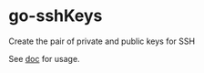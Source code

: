 # go-sshKeys

Create the pair of private and public keys for SSH

See [doc][] for usage.

[doc]: https://godoc.org/github.com/delphinus/go-sshKeys
